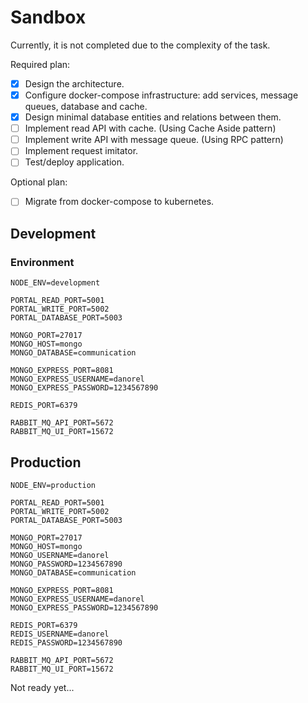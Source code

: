 # Sandbox

Currently, it is not completed due to the complexity of the task.

Required plan:
- [x] Design the architecture.
- [x] Configure docker-compose infrastructure: add services, message queues, database and cache.
- [x] Design minimal database entities and relations between them.
- [ ] Implement read API with cache. (Using Cache Aside pattern)
- [ ] Implement write API with message queue. (Using RPC pattern)
- [ ] Implement request imitator.
- [ ] Test/deploy application.

Optional plan:
- [ ] Migrate from docker-compose to kubernetes.

## Development

### Environment

```
NODE_ENV=development

PORTAL_READ_PORT=5001
PORTAL_WRITE_PORT=5002
PORTAL_DATABASE_PORT=5003

MONGO_PORT=27017
MONGO_HOST=mongo
MONGO_DATABASE=communication

MONGO_EXPRESS_PORT=8081
MONGO_EXPRESS_USERNAME=danorel
MONGO_EXPRESS_PASSWORD=1234567890

REDIS_PORT=6379

RABBIT_MQ_API_PORT=5672
RABBIT_MQ_UI_PORT=15672
```

## Production

```
NODE_ENV=production

PORTAL_READ_PORT=5001
PORTAL_WRITE_PORT=5002
PORTAL_DATABASE_PORT=5003

MONGO_PORT=27017
MONGO_HOST=mongo
MONGO_USERNAME=danorel
MONGO_PASSWORD=1234567890
MONGO_DATABASE=communication

MONGO_EXPRESS_PORT=8081
MONGO_EXPRESS_USERNAME=danorel
MONGO_EXPRESS_PASSWORD=1234567890

REDIS_PORT=6379
REDIS_USERNAME=danorel
REDIS_PASSWORD=1234567890

RABBIT_MQ_API_PORT=5672
RABBIT_MQ_UI_PORT=15672
```

Not ready yet...